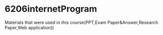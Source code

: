 # 6206internetProgram
 Materials that were used in this course(PPT,Exam Paper&Answer,Research Paper,Web application))
